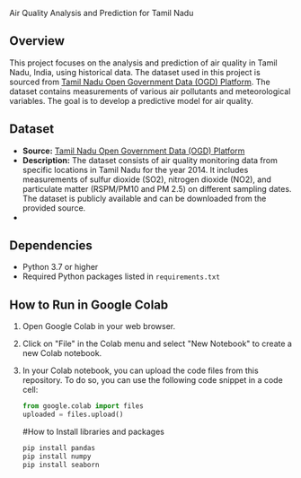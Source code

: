 Air Quality Analysis and Prediction for Tamil Nadu

## Overview
This project focuses on the analysis and prediction of air quality in Tamil Nadu, India, using historical data. The dataset used in this project is sourced from [Tamil Nadu Open Government Data (OGD) Platform](https://tn.data.gov.in/resource/location-wise-daily-ambient-air-quality-tamil-nadu-year-2014). The dataset contains measurements of various air pollutants and meteorological variables. The goal is to develop a predictive model for air quality.

## Dataset
- **Source:** [Tamil Nadu Open Government Data (OGD) Platform](https://tn.data.gov.in/resource/location-wise-daily-ambient-air-quality-tamil-nadu-year-2014)
- **Description:** The dataset consists of air quality monitoring data from specific locations in Tamil Nadu for the year 2014. It includes measurements of sulfur dioxide (SO2), nitrogen dioxide (NO2), and particulate matter (RSPM/PM10 and PM 2.5) on different sampling dates. The dataset is publicly available and can be downloaded from the provided source.
- 
## Dependencies
- Python 3.7 or higher
- Required Python packages listed in `requirements.txt`

## How to Run in Google Colab
1. Open Google Colab in your web browser.

2. Click on "File" in the Colab menu and select "New Notebook" to create a new Colab notebook.

3. In your Colab notebook, you can upload the code files from this repository. To do so, you can use the following code snippet in a code cell:

   ```python
   from google.colab import files
   uploaded = files.upload()
   ```

   #How to Install libraries and packages

   ```python
   pip install pandas
   pip install numpy
   pip install seaborn
   ```
